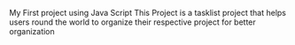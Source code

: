 My First project using Java Script
This Project is a tasklist project that helps users round the world to organize their respective project for better organization
